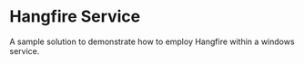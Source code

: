 # Hangfire Service
A sample solution to demonstrate how to employ Hangfire within a windows service.
